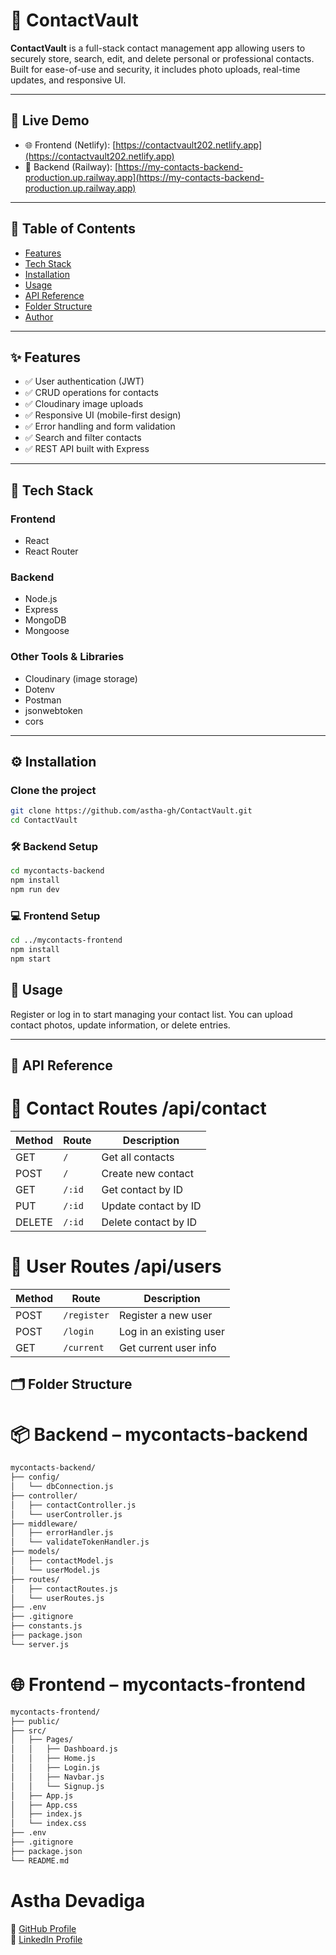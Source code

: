 # 📇 ContactVault

**ContactVault** is a full-stack contact management app allowing users to securely store, search, edit, and delete personal or professional contacts. Built for ease-of-use and security, it includes photo uploads, real-time updates, and responsive UI.

---

## 🚀 Live Demo

- 🌐 Frontend (Netlify): [https://contactvault202.netlify.app](https://contactvault202.netlify.app)
- 🔧 Backend (Railway): [https://my-contacts-backend-production.up.railway.app](https://my-contacts-backend-production.up.railway.app)

---

## 📌 Table of Contents

- [Features](#features)
- [Tech Stack](#tech-stack)
- [Installation](#installation)
- [Usage](#usage)
- [API Reference](#api-reference)
- [Folder Structure](#folder-structure)
- [Author](#author)

---

## ✨ Features

- ✅ User authentication (JWT)  
- ✅ CRUD operations for contacts  
- ✅ Cloudinary image uploads  
- ✅ Responsive UI (mobile-first design)  
- ✅ Error handling and form validation  
- ✅ Search and filter contacts  
- ✅ REST API built with Express  

---

## 🧰 Tech Stack

### Frontend
- React
- React Router

### Backend
- Node.js
- Express
- MongoDB
- Mongoose

### Other Tools & Libraries
- Cloudinary (image storage)
- Dotenv
- Postman
- jsonwebtoken
- cors

---

## ⚙️ Installation

### Clone the project
```bash
git clone https://github.com/astha-gh/ContactVault.git
cd ContactVault
```

### 🛠️ Backend Setup
```bash
cd mycontacts-backend
npm install
npm run dev
```

### 💻 Frontend Setup
```bash
cd ../mycontacts-frontend
npm install
npm start
```

## 🧪 Usage

Register or log in to start managing your contact list.
You can upload contact photos, update information, or delete entries.

---

## 📡 API Reference

# 📁 Contact Routes /api/contact

| Method | Route  | Description          |
| ------ | ------ | -------------------- |
| GET    | `/`    | Get all contacts     |
| POST   | `/`    | Create new contact   |
| GET    | `/:id` | Get contact by ID    |
| PUT    | `/:id` | Update contact by ID |
| DELETE | `/:id` | Delete contact by ID |


# 👤 User Routes /api/users

| Method | Route       | Description             |
| ------ | ----------- | ----------------------- |
| POST   | `/register` | Register a new user     |
| POST   | `/login`    | Log in an existing user |
| GET    | `/current`  | Get current user info   |


## 🗂️ Folder Structure

# 📦 Backend – mycontacts-backend

```bash
mycontacts-backend/
├── config/
│   └── dbConnection.js
├── controller/
│   ├── contactController.js
│   └── userController.js
├── middleware/
│   ├── errorHandler.js
│   └── validateTokenHandler.js
├── models/
│   ├── contactModel.js
│   └── userModel.js
├── routes/
│   ├── contactRoutes.js
│   └── userRoutes.js
├── .env
├── .gitignore
├── constants.js
├── package.json
└── server.js
```

# 🌐 Frontend – mycontacts-frontend

```bash
mycontacts-frontend/
├── public/
├── src/
│   ├── Pages/
│   │   ├── Dashboard.js
│   │   ├── Home.js
│   │   ├── Login.js
│   │   ├── Navbar.js
│   │   └── Signup.js
│   ├── App.js
│   ├── App.css
│   ├── index.js
│   └── index.css
├── .env
├── .gitignore
├── package.json
└── README.md
```

# Astha Devadiga
🔗 [GitHub Profile](https://github.com/astha-gh)  
🔗 [LinkedIn Profile](https://www.linkedin.com/in/astha-devadiga-327a68286/)
